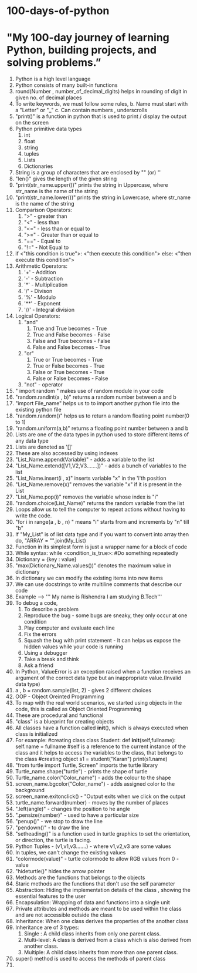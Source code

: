 # 100-days-of-python
# "My 100-day journey of learning Python, building projects, and solving problems.”
1. Python is a high level language
2. Python consists of many built-in functions
3. round(Number , number_of_decimal_digits) helps in rounding of digit in given no. of decimal places
4. To write keywords, we must follow some rules,
    b. Name must start with a "Letter" or "_"
    c. Can contain numbers , underscrolls
5. "print()" is a function in python that is used to print / display the output on the screen
6. Python primitive data types
      1. int
      2. float
      3. string
      4. tuples
      5. Lists
      6. Dictionaries
7. String is a group of characters that are enclosed by "" (or) ''
8. "len()" gives the length of the given string
9. "print(str_name.upper())" prints the string in Uppercase, where str_name is the name of the string
10. "print(str_name.lower())" prints the string in Lowercase, where str_name is the name of the string
11. Comparison Operators:
    1. ">" - greater than
    2. "<" - less than
    3. "<=" - less than or equal to
    4. ">=" - Greater than or equal to
    5. "==" - Equal to
    6. "!=" - Not Equal to
12. if <"this condition is true">:
         <"then execute this condition">
    else:
         <"then execute this condition">
13. Arithmetic Operators:
    1. '+' - Addition
    2. '-' - Subtraction
    3. '*' - Multiplication
    4. '/' - Divison
    5. '%' - Modulo
    6. '**' - Exponent
    7. '//' - Integral division
14. Logical Operators:
    1. "and"
       1. True and True becomes - True
       2. True and False becomes - False
       3. False and True becomes - False
       4. False and False becomes - True
    2. "or"
       1. True or True becomes - True
       2. True or False becomes - True
       3. False or True becomes - True
       4. False or False becomes - False
    3. "not" - operator
15. " import random " makes use of random module in your code
16. "random.randint(a , b)" returns a random number between a and b
17. "import File_name" helps us to to import another python file into the existing python file
18. "random.random()" helps us to return a random floating point number(0 to 1)
19. "random.uniform(a,b)" returns a floating point number between a and b
20. Lists are one of the data types in python used to store different items of any data type
21. Lists are denoted as '[]'
22. These are also accessed by using indexes
23. "List_Name.append(Variable)" - adds a variable to the list
24. "List_Name.extend([V1,V2,V3.......])" - adds a bunch of variables to the list
25. "List_Name.insert(i , x)" inserts variable "x" in the 'i'th position
26. "List_Name.remove(x)" removes the variable "x" if it is present in the List
27. "List_Name.pop(i)" removes the variable whose index is "i"
28. "random.choice(List_Name)" returns the random variable from the list
29. Loops allow us to tell the computer to repeat actions without having to write the code.
30. "for i in range(a , b , n) " means "i" starts from and increments by "n" till "b"
31. If "My_List" is of list data type and if you want to convert into array then do, "ARRAY = "".join(My_List)
32. Function in its simplest form is just a wrapper name for a block of code
33. While syntax:
    while <condition_is_true>:
          #Do something repeatedly
34. Dictionary = {key : value}
35. "max(Dictionary_Name.values())" denotes the maximum value in dictionary
36. In dictionary we can modify the existing items into new items
37. We can use docstrings to write multiline comments that describe our code
38. Example --> ''' My name is Rishendra
                    I am studying B.Tech'''
39. To debug a code,
    1. To describe a problem
    2. Reproduce the bug - some bugs are sneaky, they only occur at one condition
    3. Play computer and evaluate each line
    4. Fix the errors
    5. Squash the bug with print statement - It can helps us expose the hidden values while your code is running
    6. Using a debugger
    7. Take a break and think
    8. Ask a friend
40. In Python, ValueError is an exception raised when a function receives an argument of the correct data type but an inappropriate value.(Invalid data type)
41. a , b = random.sample(list, 2) - gives 2 different choices
42. OOP - Object Oreinted Programming
43. To map with the real world scenarios, we started using objects in the code, this is called as Object Oriented Programming
44. These are procedural and functional
45. "class" is a blueprint for creating objects
46. All classes have a function called __init__(), which is always executed when class is initialized
47. For example:
    #creating class
    class Student:
        def __init__(self,fullname):
            self.name = fullname
    #self is a reference to the current instance of the class and it helps to access the variables to the class, that belongs to the class
    #creating object
    s1 = student("Karan")
    print(s1.name)
48. "from turtle import Turtle, Screen" imports the turtle library    
49. Turtle_name.shape("turtle") - prints the shape of turtle
50. Turtle_name.color("Color_name") - adds the colour to the shape
51. screen_name.bgcolor("Color_name") - adds assigned color to the background
52. screen_name.exitonclick() - "Output exits when we click on the output
53. turtle_name.forward(number) - moves by the number of places
54. ".left(angle)" - changes the position to he angle
55. ".pensize(number)" - used to have a particular size
56. "penup()" - we stop to draw the line
57. "pendown()" - to draw the line
58. "setheading()" is a function used in turtle graphics to set the orientation, or direction, the turtle is facing.
59. Python Tuples - (v1,v1,v3.......) - where v1,v2,v3 are some values
60. In tuples, we can't change the existing values
61. "colormode(value)" - turtle colormode to allow RGB values from 0 - value
62. "hideturtle()" hides the arrow pointer
63. Methods are the functions that belongs to the objects
64. Staric methods are the functions that don't use the self parameter
65. Abstraction: Hiding the implementation details of the class , showing the essential features to the user
66. Encapsulation: Wrapping of data and functions into a single unit
67. Private attributes and methods are meant to be used within the class and are not accessible outside the class
68. Inheritance: When one class derives the properties of the another class
69. Inheritance are of 3 types:
    1. Single : A child class inherits from only one parent class.
    2. Multi-level: A class is derived from a class which is also derived from another class.
    3. Multiple: A child class inherits from more than one parent class.
70. super() method is used to access the methods of parent class
71. 

